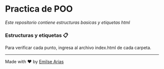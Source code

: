 # Practica de POO 

*Este repositorio contiene estructuras basicas y etiquetas html*

### Estructuras y etiquetas 📋

Para verificar cada punto, ingresa al archivo index.html de cada carpeta.

___

Made with ❤️ by [Emilse Arias](https://github.com/earias08)
